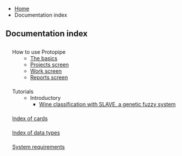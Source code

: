 <style type="text/css">
    #index {
        margin-top: 2em;
        padding-left: 1em;
    }

    #index > li > ul {
        margin-left: 2em;
    }

    #index > li {
        margin-bottom: 1.5em;
    }

    #index > li > i {
        margin-right: 0.25em;
    }
</style>

<ul class="breadcrumb">
    <li><a href="">Home</a></li>
    <li>Documentation index</li>
</ul>

## Documentation index

<ul id="index">
    <li style="list-style-type: none">
        <i class="icon-lifebuoy"></i> How to use Protopipe
        <ul>
            <li><a href="basics">The basics</a></li>
            <li><a href="projects_screen">Projects screen</a></li>
            <li><a href="work_screen">Work screen</a></li>
            <li><a href="reports_screen">Reports screen</a></li>
        </ul>
    </li>
    <li style="list-style-type: none">
        <i class="icon-guidedog"></i> Tutorials
        <ul>
            <li>
                Introductory
                <ul>
                    <li><a href="tutorials/introductory/SLAVE">Wine classification with SLAVE, a genetic fuzzy system</a></li>
                </ul>
            </li>
        </ul>
    </li>
    <li style="list-style-type: none">
        <i class="icon-popup"></i> <a href="cards/">Index of cards</a>
    </li>
    <li style="list-style-type: none">
        <i class="icon-cubes"></i> <a href="types/">Index of data types</a>
    </li>
    <li style="list-style-type: none">
        <i class="icon-check"></i> <a href="requirements">System requirements</a>
    </li>
</ul>

